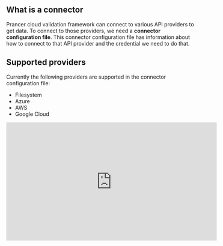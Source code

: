 ## What is a connector
Prancer cloud validation framework can connect to various API providers to get data. To connect to those providers, we need a **connector configuration file**. This connector configuration file has information about how to connect to that API provider and the credential we need to do that.

## Supported providers
Currently the following providers are supported in the connector configuration file:

- Filesystem
- Azure
- AWS
- Google Cloud

<iframe width="560" height="315" src="https://www.youtube.com/embed/HjzUTxfKQ0U" frameborder="0" allow="accelerometer; autoplay; encrypted-media; gyroscope; picture-in-picture" allowfullscreen></iframe>